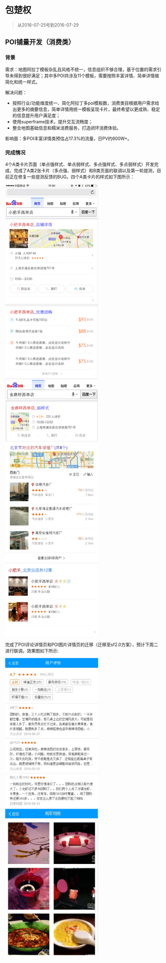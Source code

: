 # 包楚权

> 从2016-07-25号到2016-07-29


## POI铺量开发（消费类）

### 背景

需求：地图阿拉丁模板杂乱且风格不统一，信息组织不够合理，基于位置的需求引导未得到很好满足；其中多POI共涉及11个模板，需要按照丰富详情、简单详情做简化和统一样式。

解决问题：
* 按照行业/功能维度统一、简化阿拉丁多poi模板数，消费类目根据用户需求给出更多的摘要信息，简单详情用统一模板呈现卡片，最终希望以更成熟、稳定的信息提升用户满足度；
* 使用superframe技术，提升交互流畅度；
* 整合地图基础信息和糯米消费服务，打造闭环消费体验。

影响面：多POI丰富详情类预估占17.3%的流量，日PV约600W+。


### 完成情况

4个A类卡片页面（单点强样式、单点弱样式、多点强样式、多点弱样式）开发完成，完成了A类2张卡片（多点强、弱样式）和B类页面的联调以及第一轮提测，目前正在修复一些提测反馈的BUG。四个A类卡片的样式如下图所示：

<img src="img/baochuquan/poi_single.png" width="300px">
<img src="img/baochuquan/poi_single_weak.png" width="300px">
<img src="img/baochuquan/poi_multi.JPG" width="300px">
<img src="img/baochuquan/poi_multi_weak.JPG" width="300px">

完成了POI评论详情页和POI图片详情页的迁移（迁移至sf2.0方案），预计下周二进行联调。效果图如下所示:

<img src="img/baochuquan/act_poi_comment.JPG" width="300px">
<img src="img/baochuquan/act_poi_photos.JPG" width="300px">